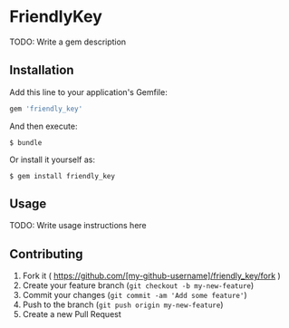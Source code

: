 # FriendlyKey

TODO: Write a gem description

## Installation

Add this line to your application's Gemfile:

```ruby
gem 'friendly_key'
```

And then execute:

    $ bundle

Or install it yourself as:

    $ gem install friendly_key

## Usage

TODO: Write usage instructions here

## Contributing

1. Fork it ( https://github.com/[my-github-username]/friendly_key/fork )
2. Create your feature branch (`git checkout -b my-new-feature`)
3. Commit your changes (`git commit -am 'Add some feature'`)
4. Push to the branch (`git push origin my-new-feature`)
5. Create a new Pull Request
